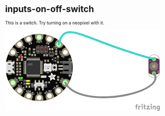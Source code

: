 # inputs-on-off-switch

This is a switch. Try turning on a neopixel with it.

<img src="https://github.com/eaziware/wear-me/blob/master/inputs-on-off-switch/inputs-on-off-switch.png" width="800px"/>
